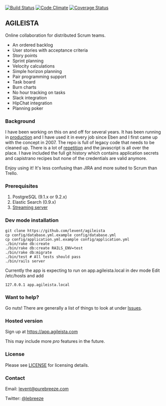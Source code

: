 [![Build Status](https://travis-ci.org/levent/agileista.svg?branch=master)](https://travis-ci.org/levent/agileista)
[![Code Climate](https://codeclimate.com/github/levent/agileista/badges/gpa.svg)](https://codeclimate.com/github/levent/agileista)
[![Coverage Status](https://coveralls.io/repos/levent/agileista/badge.svg?branch=master)](https://coveralls.io/r/levent/agileista?branch=master)

## AGILEISTA

Online collaboration for distributed Scrum teams.

* An ordered backlog
* User stories with acceptance criteria
* Story points
* Sprint planning
* Velocity calculations
* Simple horizon planning
* Pair programming support
* Task board
* Burn charts
* No hour tracking on tasks
* Slack integration
* HipChat integration
* Planning poker

### Background

I have been working on this on and off for several years. It has been running in [production](https://app.agileista.com) and I have used it in every job since Eben and I first came up with the concept in 2007.
The repo is full of legacy code that needs to be cleaned up.
There is a lot of [repetition](http://en.wikipedia.org/wiki/Don't_repeat_yourself) and the javascript is all over the place.
I have included the full git history which contains application secrets and capistrano recipes but none of the credentials are valid anymore.

Enjoy using it! It's less confusing than JIRA and more suited to Scrum than Trello.

### Prerequisites

1. PostgreSQL (9.1.x or 9.2.x)
2. Elastic Search (0.9.x)
3. [Streaming server](https://github.com/levent/pubsub-server)

### Dev mode installation

```
git clone https://github.com/levent/agileista
cp config/database.yml.example config/database.yml
cp config/application.yml.example config/application.yml
./bin/rake db:create
./bin/rake db:create RAILS_ENV=test
./bin/rake db:migrate
./bin/test # All tests should pass
./bin/rails server
```

Currently the app is expecting to run on app.agileista.local in dev mode
Edit /etc/hosts and add

```
127.0.0.1 app.agileista.local
```

### Want to help?

Go nuts! There are generally a list of things to look at under [Issues](https://github.com/levent/agileista/issues).

### Hosted version

Sign up at https://app.agileista.com

This may include more *pro* features in the future.

### License

Please see [LICENSE](https://github.com/levent/agileista/blob/master/LICENSE) for licensing details.

### Contact

Email: [levent@purebreeze.com](mailto:levent@purebreeze.com)

Twitter: [@lebreeze](http://twitter.com/lebreeze)

